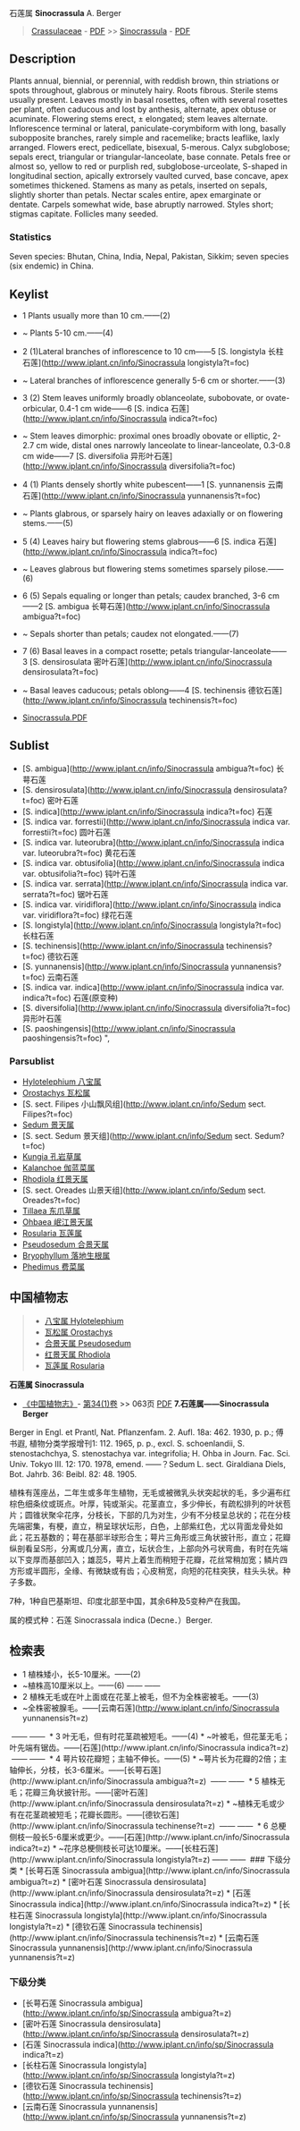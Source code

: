 石莲属 **Sinocrassula** A. Berger

> [Crassulaceae](http://www.iplant.cn/info/Crassulaceae?t=foc) - [PDF](http://www.iplant.cn/foc/pdf/Crassulaceae.pdf) >> [Sinocrassula](http://www.iplant.cn/info/Sinocrassula?t=foc) - [PDF](http://www.iplant.cn/foc/pdf/Sinocrassula.pdf)
## Description

Plants annual, biennial, or perennial, with reddish brown, thin striations or spots throughout, glabrous or minutely hairy. Roots fibrous. Sterile stems usually present. Leaves mostly in basal rosettes, often with several rosettes per plant, often caducous and lost by anthesis, alternate, apex obtuse or acuminate. Flowering stems erect, ± elongated; stem leaves alternate. Inflorescence terminal or lateral, paniculate-corymbiform with long, basally subopposite branches, rarely simple and racemelike; bracts leaflike, laxly arranged. Flowers erect, pedicellate, bisexual, 5-merous. Calyx subglobose; sepals erect, triangular or triangular-lanceolate, base connate. Petals free or almost so, yellow to red or purplish red, subglobose-urceolate, S-shaped in longitudinal section, apically extrorsely vaulted curved, base concave, apex sometimes thickened. Stamens as many as petals, inserted on sepals, slightly shorter than petals. Nectar scales entire, apex emarginate or dentate. Carpels somewhat wide, base abruptly narrowed. Styles short; stigmas capitate. Follicles many seeded.

### Statistics
Seven species: Bhutan, China, India, Nepal, Pakistan, Sikkim; seven species (six endemic) in China.

## Keylist
* 1 Plants usually more than 10 cm.——(2)
* ~ Plants 5-10 cm.——(4)
* 2 (1)Lateral branches of inflorescence to 10 cm——5 [S. longistyla 长柱石莲](http://www.iplant.cn/info/Sinocrassula longistyla?t=foc)
* ~ Lateral branches of inflorescence generally 5-6 cm or shorter.——(3)
* 3 (2) Stem leaves uniformly broadly oblanceolate, subobovate, or ovate-orbicular, 0.4-1 cm wide——6 [S. indica 石莲](http://www.iplant.cn/info/Sinocrassula indica?t=foc)
* ~ Stem leaves dimorphic: proximal ones broadly obovate or elliptic, 2-2.7 cm wide, distal ones narrowly lanceolate to linear-lanceolate, 0.3-0.8 cm wide——7 [S. diversifolia 异形叶石莲](http://www.iplant.cn/info/Sinocrassula diversifolia?t=foc)
* 4 (1) Plants densely shortly white pubescent——1 [S. yunnanensis 云南石莲](http://www.iplant.cn/info/Sinocrassula yunnanensis?t=foc)
* ~ Plants glabrous, or sparsely hairy on leaves adaxially or on flowering stems.——(5)
* 5 (4) Leaves hairy but flowering stems glabrous——6 [S. indica 石莲](http://www.iplant.cn/info/Sinocrassula indica?t=foc)
* ~ Leaves glabrous but flowering stems sometimes sparsely pilose.——(6)
* 6 (5) Sepals equaling or longer than petals; caudex branched, 3-6 cm——2 [S. ambigua 长萼石莲](http://www.iplant.cn/info/Sinocrassula ambigua?t=foc)
* ~ Sepals shorter than petals; caudex not elongated.——(7)
* 7 (6) Basal leaves in a compact rosette; petals triangular-lanceolate——3 [S. densirosulata 密叶石莲](http://www.iplant.cn/info/Sinocrassula densirosulata?t=foc)
* ~ Basal leaves caducous; petals oblong——4 [S. techinensis 德钦石莲](http://www.iplant.cn/info/Sinocrassula techinensis?t=foc)

* [Sinocrassula.PDF](http://www.iplant.cn/foc/pdf/Sinocrassula.pdf)

## Sublist

* [S.  ambigua](http://www.iplant.cn/info/Sinocrassula ambigua?t=foc)
 长萼石莲
* [S.  densirosulata](http://www.iplant.cn/info/Sinocrassula densirosulata?t=foc)
 密叶石莲
* [S.  indica](http://www.iplant.cn/info/Sinocrassula indica?t=foc)
 石莲
* [S.  indica var. forrestii](http://www.iplant.cn/info/Sinocrassula indica var. forrestii?t=foc)
 圆叶石莲
* [S.  indica var. luteorubra](http://www.iplant.cn/info/Sinocrassula indica var. luteorubra?t=foc)
 黄花石莲
* [S.  indica var. obtusifolia](http://www.iplant.cn/info/Sinocrassula indica var. obtusifolia?t=foc)
 钝叶石莲
* [S.  indica var. serrata](http://www.iplant.cn/info/Sinocrassula indica var. serrata?t=foc)
 锯叶石莲
* [S.  indica var. viridiflora](http://www.iplant.cn/info/Sinocrassula indica var. viridiflora?t=foc)
 绿花石莲
* [S.  longistyla](http://www.iplant.cn/info/Sinocrassula longistyla?t=foc)
 长柱石莲
* [S.  techinensis](http://www.iplant.cn/info/Sinocrassula techinensis?t=foc)
 德钦石莲
* [S.  yunnanensis](http://www.iplant.cn/info/Sinocrassula yunnanensis?t=foc)
 云南石莲
* [S.  indica var. indica](http://www.iplant.cn/info/Sinocrassula indica var. indica?t=foc)
 石莲(原变种)
* [S.  diversifolia](http://www.iplant.cn/info/Sinocrassula diversifolia?t=foc)
 异形叶石莲
* [S.  paoshingensis](http://www.iplant.cn/info/Sinocrassula paoshingensis?t=foc) ",

### Parsublist

* [Hylotelephium  八宝属](http://www.iplant.cn/info/Hylotelephium?t=foc)
* [Orostachys  瓦松属](http://www.iplant.cn/info/Orostachys?t=foc)
* [S.  sect. Filipes  小山飘风组](http://www.iplant.cn/info/Sedum sect. Filipes?t=foc)
* [Sedum  景天属](http://www.iplant.cn/info/Sedum?t=foc)
* [S.  sect. Sedum  景天组](http://www.iplant.cn/info/Sedum sect. Sedum?t=foc)
* [Kungia  孔岩草属](http://www.iplant.cn/info/Kungia?t=foc)
* [Kalanchoe  伽蓝菜属](http://www.iplant.cn/info/Kalanchoe?t=foc)
* [Rhodiola  红景天属](http://www.iplant.cn/info/Rhodiola?t=foc)
* [S.  sect. Oreades  山景天组](http://www.iplant.cn/info/Sedum sect. Oreades?t=foc)
* [Tillaea  东爪草属](http://www.iplant.cn/info/Tillaea?t=foc)
* [Ohbaea  岷江景天属](http://www.iplant.cn/info/Ohbaea?t=foc)
* [Rosularia  瓦莲属](http://www.iplant.cn/info/Rosularia?t=foc)
* [Pseudosedum  合景天属](http://www.iplant.cn/info/Pseudosedum?t=foc)
* [Bryophyllum  落地生根属](http://www.iplant.cn/info/Bryophyllum?t=foc)
* [Phedimus  费菜属](http://www.iplant.cn/info/Phedimus?t=foc)


## 中国植物志

> * [八宝属  Hylotelephium](http://www.iplant.cn/info/Hylotelephium?t=z)
> * [瓦松属  Orostachys](http://www.iplant.cn/info/Orostachys?t=z)
> * [合景天属  Pseudosedum](http://www.iplant.cn/info/Pseudosedum?t=z)
> * [红景天属  Rhodiola](http://www.iplant.cn/info/Rhodiola?t=z)
> * [瓦莲属  Rosularia](http://www.iplant.cn/info/Rosularia?t=z)

**石莲属 Sinocrassula**

* [《中国植物志》](http://www.iplant.cn/frps)- [第34(1)卷](http://www.iplant.cn/frps/vol/34(1)) >> 063页 [PDF](http://www.iplant.cn/frps/pdf/34(1)/063y.pdf)
**7.石莲属——Sinocrassula Berger**

Berger in Engl. et Prantl, Nat. Pflanzenfam. 2. Aufl. 18a: 462. 1930, p. p.; 傅书遐, 植物分类学报增刊1: 112. 1965, p. p., excl. S. schoenlandii, S. stenostachchya, S. stenostachya var. integrifolia; H. Ohba in Journ. Fac. Sci. Univ. Tokyo III. 12: 170. 1978, emend. ——？Sedum L. sect. Giraldiana Diels, Bot. Jahrb. 36: Beibl. 82: 48. 1905.

植株有莲座丛，二年生或多年生植物，无毛或被微乳头状突起状的毛，多少遍布红棕色细条纹或斑点。叶厚，钝或渐尖。花茎直立，多少伸长，有疏松排列的叶状苞片；圆锥状聚伞花序，分枝长，下部的几为对生，少有不分枝呈总状的；花在分枝先端密集，有梗，直立，稍呈球状坛形，白色，上部紫红色，尤以背面龙骨处如此；花五基数的；萼在基部半球形合生；萼片三角形或三角状披针形，直立；花瓣纵剖看呈S形，分离或几分离，直立，坛状合生，上部向外弓状弯曲，有时在先端以下变厚而基部凹入；雄蕊5，萼片上着生而稍短于花瓣，花丝常稍加宽；鳞片四方形或半圆形，全缘、有微缺或有齿；心皮稍宽，向短的花柱突狭，柱头头状。种子多数。

7种，1种自巴基斯坦、印度北部至中国，其余6种及5变种产在我国。

属的模式种：石莲 Sinocrassala indica (Decne．）Berger.

## 检索表
* 1 植株矮小，长5-10厘米。——(2)
* ~植株高10厘米以上。——(6)</td></tr><tr><td>&nbsp;——&nbsp;——&nbsp;</td></tr>
* 2 植株无毛或在叶上面或在花茎上被毛，但不为全株密被毛。——(3)
* ~全株密被腺毛。——[云南石莲](http://www.iplant.cn/info/Sinocrassula yunnanensis?t=z)
</td></tr><tr><td>&nbsp;——&nbsp;——&nbsp;</td></tr>
* 3 叶无毛，但有时花茎疏被短毛。——(4)
* ~叶被毛，但花茎无毛；叶先端有锯齿。——[石莲](http://www.iplant.cn/info/Sinocrassula indica?t=z)
</td></tr><tr><td>&nbsp;——&nbsp;——&nbsp;</td></tr>
* 4 萼片较花瓣短；主轴不伸长。——(5)
* ~萼片长为花瓣的2倍；主轴伸长，分枝，长3-6厘米。——[长萼石莲](http://www.iplant.cn/info/Sinocrassula ambigua?t=z)
</td></tr><tr><td>&nbsp;——&nbsp;——&nbsp;</td></tr>
* 5 植株无毛；花瓣三角状披针形。——[密叶石莲](http://www.iplant.cn/info/Sinocrassula densirosulata?t=z)
* ~植株无毛或少有在花茎疏被短毛；花瓣长圆形。——[德钦石莲](http://www.iplant.cn/info/Sinocrassula techinense?t=z)
</td></tr><tr><td>&nbsp;——&nbsp;——&nbsp;</td></tr>
* 6 总梗侧枝一般长5-6厘米或更少。——[石莲](http://www.iplant.cn/info/Sinocrassula indica?t=z)
* ~花序总梗侧枝长可达10厘米。——[长柱石莲](http://www.iplant.cn/info/Sinocrassula longistyla?t=z)</td></tr><tr><td>&nbsp;——&nbsp;——&nbsp;</td></tr>
### 下级分类
* [长萼石莲  Sinocrassula ambigua](http://www.iplant.cn/info/Sinocrassula ambigua?t=z)
* [密叶石莲  Sinocrassula densirosulata](http://www.iplant.cn/info/Sinocrassula densirosulata?t=z)
* [石莲  Sinocrassula indica](http://www.iplant.cn/info/Sinocrassula indica?t=z)
* [长柱石莲  Sinocrassula longistyla](http://www.iplant.cn/info/Sinocrassula longistyla?t=z)
* [德钦石莲  Sinocrassula techinensis](http://www.iplant.cn/info/Sinocrassula techinensis?t=z)
* [云南石莲  Sinocrassula yunnanensis](http://www.iplant.cn/info/Sinocrassula yunnanensis?t=z)

### 下级分类
* [长萼石莲  Sinocrassula ambigua](http://www.iplant.cn/info/sp/Sinocrassula ambigua?t=z)
* [密叶石莲  Sinocrassula densirosulata](http://www.iplant.cn/info/sp/Sinocrassula densirosulata?t=z)
* [石莲  Sinocrassula indica](http://www.iplant.cn/info/sp/Sinocrassula indica?t=z)
* [长柱石莲  Sinocrassula longistyla](http://www.iplant.cn/info/sp/Sinocrassula longistyla?t=z)
* [德钦石莲  Sinocrassula techinensis](http://www.iplant.cn/info/sp/Sinocrassula techinensis?t=z)
* [云南石莲  Sinocrassula yunnanensis](http://www.iplant.cn/info/sp/Sinocrassula yunnanensis?t=z)
